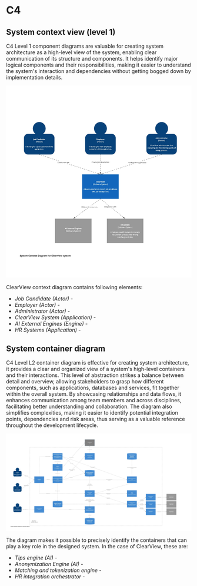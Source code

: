 # C4

## System context view (level 1)

C4 Level 1 component diagrams are valuable for creating system architecture as a high-level view of the system, 
enabling clear communication of its structure and components. It helps identify major logical components and their responsibilities, 
making it easier to understand the system's interaction and dependencies without getting bogged down by implementation details. 

<img src="images/C4-L1.jpg" />

ClearView context diagram contains following elements:

* *Job Candidate (Actor)*  - 
* *Employer (Actor)*  -
* *Administrator (Actor)* -
* *ClearView System (Application)* -
* *AI External Engines (Engine)* -
* *HR Systems (Application)* -

## System container diagram

C4 Level L2 container diagram is effective for creating system architecture, it provides a clear and organized view 
of a system's high-level containers and their interactions. This level of abstraction strikes a balance between detail and overview, 
allowing stakeholders to grasp how different components, such as applications, databases and services, fit together within the overall 
system. By showcasing relationships and data flows, it enhances communication among team members and across disciplines, facilitating 
better understanding and collaboration. The diagram also simplifies complexities, making it easier to identify potential integration points, 
dependencies and risk areas, thus serving as a valuable reference throughout the development lifecycle.

<img src="images/C4-L2.jpg" />

The diagram makes it possible to precisely identify the containers that can play a key role in the designed system. In the case of ClearView, these are:

* *Tips engine (AI)*  -
* *Anonymization Engine (AI)*  -
* *Matching and tokenization engine*  -
* *HR integration orchestrator*  - 